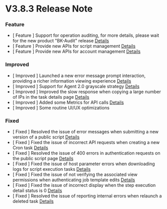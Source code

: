 # V3.8.3 Release Note



### Feature
- [ Feature ] Support for operation auditing, for more details, please wait for the new product "BK-Audit" release  [Details](http://github.com/TencentBlueKing/bk-job/issues/1765)
- [ Feature ] Provide new APIs for script management [Details](http://github.com/TencentBlueKing/bk-job/issues/2318)
- [ Feature ] Provide new APIs for account management [Details](http://github.com/TencentBlueKing/bk-job/issues/2472)

### Improved

- [ Improved ] Launched a new error message prompt interaction, providing a richer information viewing experience [Details](http://github.com/TencentBlueKing/bk-job/issues/2372)
- [ Improved ] Support for Agent 2.0 grayscale strategy [Details](http://github.com/TencentBlueKing/bk-job/issues/2461)
- [ Improved ] Improved the slow response when copying a large number of IPs in the task details page [Details](http://github.com/TencentBlueKing/bk-job/issues/2259)
- [ Improved ] Added some Metrics for API calls [Details](http://github.com/TencentBlueKing/bk-job/issues/2426)
- [ Improved ] Some routine UI/UX optimizations


### Fixed
- [ Fixed ] Resolved the issue of error messages when submitting a new version of a public script [Details](http://github.com/TencentBlueKing/bk-job/issues/1396)
- [ Fixed ] Fixed the issue of incorrect API requests when creating a new Cron task [Details](http://github.com/TencentBlueKing/bk-job/issues/2489)
- [ Fixed ] Resolved the issue of 400 errors in authentication requests on the public script page [Details](http://github.com/TencentBlueKing/bk-job/issues/2483)
- [ Fixed ] Fixed the issue of host parameter errors when downloading logs for script execution tasks [Details](http://github.com/TencentBlueKing/bk-job/issues/2452)
- [ Fixed ] Fixed the issue of not verifying the associated view permissions when authenticating job template edits [Details](http://github.com/TencentBlueKing/bk-job/issues/2111)
- [ Fixed ] Fixed the issue of incorrect display when the step execution detail status is 0 [Details](http://github.com/TencentBlueKing/bk-job/issues/2437)
- [ Fixed ] Resolved the issue of reporting internal errors when relaunch a deleted task [Details](http://github.com/TencentBlueKing/bk-job/issues/2291)